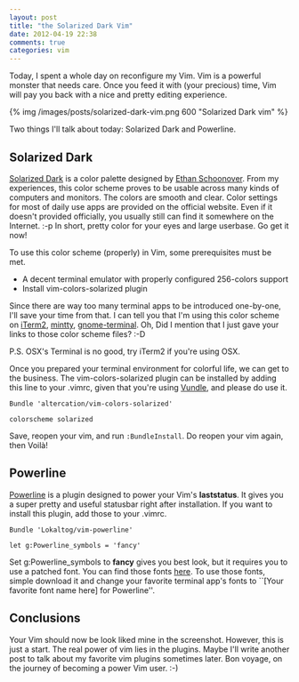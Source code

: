 ```yaml
---
layout: post
title: "the Solarized Dark Vim"
date: 2012-04-19 22:38
comments: true
categories: vim
---
```


Today, I spent a whole day on reconfigure my Vim. Vim is a powerful monster
that needs care. Once you feed it with (your precious) time, Vim will pay you
back with a nice and pretty editing experience.

{% img /images/posts/solarized-dark-vim.png 600 "Solarized Dark vim" %}

Two things I'll talk about today: Solarized Dark and Powerline.

## Solarized Dark

[Solarized Dark] is a color palette designed by [Ethan Schoonover]. From my
experiences, this color scheme proves to be usable across many kinds of
computers and monitors. The colors are smooth and clear. Color settings for
most of daily use apps are provided on the official website. Even if it doesn't
provided officially, you usually still can find it somewhere on the Internet.
:-p In short, pretty color for your eyes and large userbase. Go get it now!

To use this color scheme (properly) in Vim, some prerequisites must be met.

  * A decent terminal emulator with properly configured 256-colors support
  * Install vim-colors-solarized plugin

Since there are way too many terminal apps to be introduced one-by-one, I'll
save your time from that. I can tell you that I'm using this color scheme on
[iTerm2], [mintty], [gnome-terminal]. Oh, Did I mention that I just gave your
links to those color scheme files? :-D

P.S. OSX's Terminal is no good, try iTerm2 if you're using OSX.

Once you prepared your terminal environment for colorful life, we can get to
the business. The vim-colors-solarized plugin can be installed by adding this
line to your .vimrc, given that you're using [Vundle], and please do use it.

``` vim
Bundle 'altercation/vim-colors-solarized'

colorscheme solarized
```

Save, reopen your vim, and run `:BundleInstall`. Do reopen your vim again, then
Voilà!

## Powerline

[Powerline] is a plugin designed to power your Vim's **laststatus**. It gives
you a super pretty and useful statusbar right after installation. If you want
to install this plugin, add those to your .vimrc.

``` vim
Bundle 'Lokaltog/vim-powerline'

let g:Powerline_symbols = 'fancy'
```

Set g:Powerline_symbols to **fancy** gives you best look, but it requires you
to use a patched font. You can find those fonts
[here](https://github.com/Lokaltog/vim-powerline/wiki/Patched-fonts).
To use those fonts, simple download it and change your favorite terminal app's
fonts to ``[Your favorite font name here] for Powerline''.

## Conclusions

Your Vim should now be look liked mine in the screenshot. However, this is just
a start. The real power of vim lies in the plugins. Maybe I'll write another
post to talk about my favorite vim plugins sometimes later. Bon voyage, on the
journey of becoming a power Vim user. :-)

[Solarized Dark]: http://ethanschoonover.com/solarized
[Ethan Schoonover]: http://ethanschoonover.com/
[iTerm2]: https://github.com/brantb/solarized/tree/master/iterm2-colors-solarized
[mintty]: https://github.com/mavnn/mintty-colors-solarized
[gnome-terminal]: https://github.com/sigurdga/gnome-terminal-colors-solarized
[Vundle]: https://github.com/gmarik/vundle
[Powerline]: https://github.com/Lokaltog/vim-powerline
